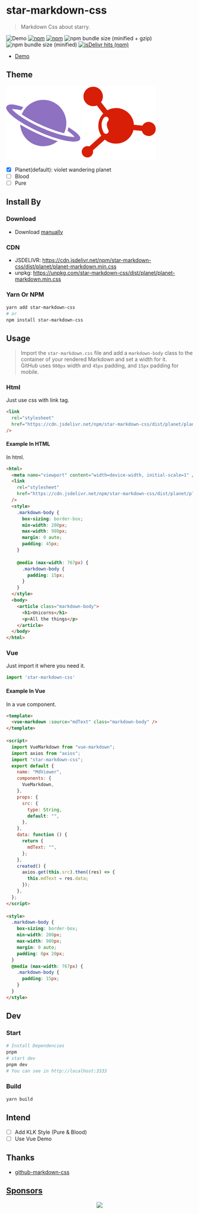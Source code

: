 # star-markdown-css

> Markdown Css about starry.

![Demo](https://github.com/YunYouJun/star-markdown-css/workflows/Demo/badge.svg)
[![npm](https://img.shields.io/npm/v/star-markdown-css.svg)](https://www.npmjs.com/package/star-markdown-css/)
[![npm](https://img.shields.io/npm/dt/star-markdown-css.svg)](https://npm-stat.com/charts.html?package=star-markdown-css)
![npm bundle size (minified + gzip)](https://img.shields.io/bundlephobia/minzip/star-markdown-css.svg)
![npm bundle size (minified)](https://img.shields.io/bundlephobia/min/star-markdown-css.svg)
[![jsDelivr hits (npm)](https://img.shields.io/jsdelivr/npm/hm/star-markdown-css)](https://cdn.jsdelivr.net/npm/star-markdown-css/dist/yun/yun-markdown.min.css)

- [Demo](https://smc.yunyoujun.cn)

## Theme

![Planet](./demo/public/img/planet.png)
![Blood](./demo/public/img/blood.png)

- [x] Planet(default): violet wandering planet
- [ ] Blood
- [ ] Pure

## Install By

### Download

- Download [manually](https://github.com/YunYouJun/star-markdown-css/archive/master.zip)

### CDN

- JSDELIVR: <https://cdn.jsdelivr.net/npm/star-markdown-css/dist/planet/planet-markdown.min.css>
- unpkg: <https://unpkg.com/star-markdown-css/dist/planet/planet-markdown.min.css>

### Yarn Or NPM

```sh
yarn add star-markdown-css
# or
npm install star-markdown-css
```

## Usage

> Import the `star-markdown.css` file and add a `markdown-body` class to the container of your rendered Markdown and set a width for it.  
> GitHub uses `980px` width and `45px` padding, and `15px` padding for mobile.

### Html

Just use css with link tag.

```html
<link
  rel="stylesheet"
  href="https://cdn.jsdelivr.net/npm/star-markdown-css/dist/planet/planet-markdown.min.css"
/>
```

#### Example In HTML

In html.

```html
<html>
  <meta name="viewport" content="width=device-width, initial-scale=1" />
  <link
    rel="stylesheet"
    href="https://cdn.jsdelivr.net/npm/star-markdown-css/dist/planet/planet-markdown.min.css"
  />
  <style>
    .markdown-body {
      box-sizing: border-box;
      min-width: 200px;
      max-width: 980px;
      margin: 0 auto;
      padding: 45px;
    }

    @media (max-width: 767px) {
      .markdown-body {
        padding: 15px;
      }
    }
  </style>
  <body>
    <article class="markdown-body">
      <h1>Unicorns</h1>
      <p>All the things</p>
    </article>
  </body>
</html>
```

### Vue

Just import it where you need it.

```js
import 'star-markdown-css'
```

#### Example In Vue

In a vue component.

```html
<template>
  <vue-markdown :source="mdText" class="markdown-body" />
</template>

<script>
  import VueMarkdown from "vue-markdown";
  import axios from "axios";
  import "star-markdown-css";
  export default {
    name: "MdViewer",
    components: {
      VueMarkdown,
    },
    props: {
      src: {
        type: String,
        default: "",
      },
    },
    data: function () {
      return {
        mdText: "",
      };
    },
    created() {
      axios.get(this.src).then((res) => {
        this.mdText = res.data;
      });
    },
  };
</script>

<style>
  .markdown-body {
    box-sizing: border-box;
    min-width: 200px;
    max-width: 980px;
    margin: 0 auto;
    padding: 0px 20px;
  }
  @media (max-width: 767px) {
    .markdown-body {
      padding: 15px;
    }
  }
</style>
```

## Dev

### Start

```sh
# Install Dependencies
pnpm
# start dev
pnpm dev
# You can see in http://localhost:3333
```

### Build

```sh
yarn build
```

## Intend

- [ ] Add KLK Style (Pure & Blood)
- [ ] Use Vue Demo

## Thanks

- [github-markdown-css](https://github.com/sindresorhus/github-markdown-css)

## [Sponsors](https://sponsors.yunyoujun.cn)

<p align="center">
  <a href="https://sponsors.yunyoujun.cn">
    <img src='https://fastly.jsdelivr.net/gh/YunYouJun/sponsors/public/sponsors.svg'/>
  </a>
</p>
